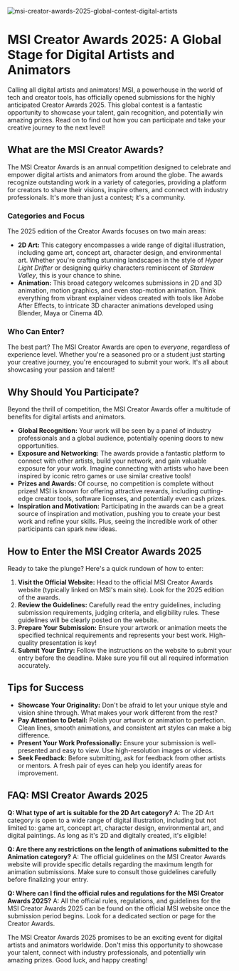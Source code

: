 ![msi-creator-awards-2025-global-contest-digital-artists](https://images.pexels.com/photos/2098604/pexels-photo-2098604.jpeg?auto=compress&cs=tinysrgb&fit=crop&h=627&w=1200)

# MSI Creator Awards 2025: A Global Stage for Digital Artists and Animators

Calling all digital artists and animators! MSI, a powerhouse in the world of tech and creator tools, has officially opened submissions for the highly anticipated Creator Awards 2025. This global contest is a fantastic opportunity to showcase your talent, gain recognition, and potentially win amazing prizes. Read on to find out how you can participate and take your creative journey to the next level!

## What are the MSI Creator Awards?

The MSI Creator Awards is an annual competition designed to celebrate and empower digital artists and animators from around the globe. The awards recognize outstanding work in a variety of categories, providing a platform for creators to share their visions, inspire others, and connect with industry professionals. It's more than just a contest; it's a community.

### Categories and Focus

The 2025 edition of the Creator Awards focuses on two main areas:

*   **2D Art:** This category encompasses a wide range of digital illustration, including game art, concept art, character design, and environmental art. Whether you're crafting stunning landscapes in the style of *Hyper Light Drifter* or designing quirky characters reminiscent of *Stardew Valley*, this is your chance to shine.
*   **Animation:** This broad category welcomes submissions in 2D and 3D animation, motion graphics, and even stop-motion animation. Think everything from vibrant explainer videos created with tools like Adobe After Effects, to intricate 3D character animations developed using Blender, Maya or Cinema 4D.

### Who Can Enter?

The best part? The MSI Creator Awards are open to *everyone*, regardless of experience level. Whether you're a seasoned pro or a student just starting your creative journey, you're encouraged to submit your work. It's all about showcasing your passion and talent!

## Why Should You Participate?

Beyond the thrill of competition, the MSI Creator Awards offer a multitude of benefits for digital artists and animators.

*   **Global Recognition:** Your work will be seen by a panel of industry professionals and a global audience, potentially opening doors to new opportunities.
*   **Exposure and Networking:** The awards provide a fantastic platform to connect with other artists, build your network, and gain valuable exposure for your work. Imagine connecting with artists who have been inspired by iconic retro games or use similar creative tools!
*   **Prizes and Awards:** Of course, no competition is complete without prizes! MSI is known for offering attractive rewards, including cutting-edge creator tools, software licenses, and potentially even cash prizes.
*   **Inspiration and Motivation:** Participating in the awards can be a great source of inspiration and motivation, pushing you to create your best work and refine your skills. Plus, seeing the incredible work of other participants can spark new ideas.

## How to Enter the MSI Creator Awards 2025

Ready to take the plunge? Here's a quick rundown of how to enter:

1.  **Visit the Official Website:** Head to the official MSI Creator Awards website (typically linked on MSI's main site). Look for the 2025 edition of the awards.
2.  **Review the Guidelines:** Carefully read the entry guidelines, including submission requirements, judging criteria, and eligibility rules. These guidelines will be clearly posted on the website. 
3.  **Prepare Your Submission:** Ensure your artwork or animation meets the specified technical requirements and represents your best work. High-quality presentation is key!
4.  **Submit Your Entry:** Follow the instructions on the website to submit your entry before the deadline. Make sure you fill out all required information accurately.

## Tips for Success

*   **Showcase Your Originality:** Don't be afraid to let your unique style and vision shine through. What makes your work different from the rest?
*   **Pay Attention to Detail:** Polish your artwork or animation to perfection. Clean lines, smooth animations, and consistent art styles can make a big difference.
*   **Present Your Work Professionally:** Ensure your submission is well-presented and easy to view. Use high-resolution images or videos.
*   **Seek Feedback:** Before submitting, ask for feedback from other artists or mentors. A fresh pair of eyes can help you identify areas for improvement.

## FAQ: MSI Creator Awards 2025

**Q: What type of art is suitable for the 2D Art category?**
A: The 2D Art category is open to a wide range of digital illustration, including but not limited to: game art, concept art, character design, environmental art, and digital paintings. As long as it's 2D and digitally created, it's eligible!

**Q: Are there any restrictions on the length of animations submitted to the Animation category?**
A: The official guidelines on the MSI Creator Awards website will provide specific details regarding the maximum length for animation submissions. Make sure to consult those guidelines carefully before finalizing your entry.

**Q: Where can I find the official rules and regulations for the MSI Creator Awards 2025?**
A: All the official rules, regulations, and guidelines for the MSI Creator Awards 2025 can be found on the official MSI website once the submission period begins. Look for a dedicated section or page for the Creator Awards.

The MSI Creator Awards 2025 promises to be an exciting event for digital artists and animators worldwide. Don't miss this opportunity to showcase your talent, connect with industry professionals, and potentially win amazing prizes. Good luck, and happy creating!
